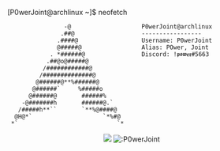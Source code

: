 [P0werJoint@archlinux ~]$ neofetch

                    -@                    P0werJoint@archlinux
                   .##@                   -----------------
                  .####@                  Username: P0werJoint
                  @#####@                 Alias: POwer, Joint
                . *######@                Discord: !𝖕𝖔𝖜𝖊𝖗#5663
               .##@o@#####@               
              /############@            
             /##############@             
            @######@**%######@            
           @######`     %#####o           
          @######@       ######%          
        -@#######h       ######@.`        
       /#####h**``       `**%@####@       
      @H@*`                    `*%#@    
     *`                            `*     

<p align="center">
	<img src="https://github-readme-streak-stats.herokuapp.com?user=P0werJoint&theme=github-dark-blue&hide_border=true&date_format=j%20M%5B%20Y%5D">
	<img src="https://count.getloli.com/get/@:P0werJoint" alt=":P0werJoint" />
</p>

